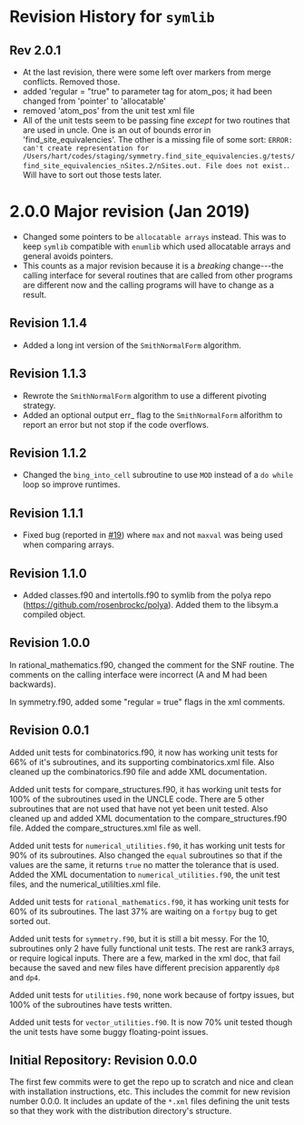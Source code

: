# Revision History for `symlib`

## Rev 2.0.1
- At the last revision, there were some left over markers from merge conflicts. Removed those.
- added 'regular = "true" to parameter tag for atom_pos; it had been changed from 'pointer' to 'allocatable'
- removed 'atom_pos' from the unit test xml file
- All of the unit tests seem to be passing fine *except* for two routines that are used in uncle. One is an out of bounds error in 'find_site_equivalencies'. The other is a missing file of some sort: `ERROR: can't create representation for /Users/hart/codes/staging/symmetry.find_site_equivalencies.g/tests/find_site_equivalencies_nSites.2/nSites.out. File does not exist.`. Will have to sort out those tests later.

# 2.0.0 Major revision (Jan 2019)
- Changed some pointers to be `allocatable arrays` instead. This was to keep `symlib` compatible with `enumlib` which used allocatable arrays and general avoids pointers.
- This counts as a major revision because it is a *breaking* change---the calling interface for several routines that are called from other programs are different now and the calling programs will have to change as a result.

## Revision 1.1.4
- Added a long int version of the `SmithNormalForm` algorithm.

## Revision 1.1.3
- Rewrote the `SmithNormalForm` algorithm to use a different pivoting
  strategy.
- Added an optional output err_ flag to the `SmithNormalForm`
  alforithm to report an error but not stop if the code overflows.

## Revision 1.1.2
- Changed the `bing_into_cell` subroutine to use `MOD` instead of a `do while` loop so improve runtimes.

## Revision 1.1.1
- Fixed bug (reported in [#19](https://github.com/msg-byu/symlib/issues/19)) where `max` and not `maxval` was being used when comparing arrays.

## Revision 1.1.0

- Added classes.f90 and intertolls.f90 to symlib from the polya repo
  (https://github.com/rosenbrockc/polya). Added them to the libsym.a
  compiled object.

## Revision 1.0.0

In rational_mathematics.f90, changed the comment for the SNF routine. The comments
on the calling interface were incorrect (A and M had been backwards).

In symmetry.f90, added some "regular = true" flags in the xml comments.

## Revision 0.0.1

Added unit tests for combinatorics.f90, it now has working unit tests for 66% of it's subroutines,
and its supporting combinatorics.xml file. Also cleaned up the combinatorics.f90 file and adde XML
documentation.

Added unit tests for compare_structures.f90, it has working unit tests for 100% of the subroutines
used in the UNCLE code. There are 5 other subroutines that are not used that have not yet been unit
tested. Also cleaned up and added XML documentation to the compare_structures.f90 file. Added the
compare_structures.xml file as well.

Added unit tests for `numerical_utilities.f90`, it has working unit tests for 90% of its
subroutines. Also changed the `equal` subroutines so that if the values are the same, it returns `true` no
matter the tolerance that is used. Added the XML documentation to `numerical_utilities.f90`, the unit
test files, and the numerical_utililties.xml file.

Added unit tests for `rational_mathematics.f90`, it has working unit tests for 60% of its
subroutines. The last 37% are waiting on a `fortpy` bug to get sorted out.

Added unit tests for `symmetry.f90`, but it is still a bit messy. For the 10, subroutines only 2 have fully functional unit tests. The rest are rank3 arrays, or require logical inputs. There are a few, marked in the xml doc, that fail because the saved and new files have different precision apparently `dp8` and `dp4`.

Added unit tests for `utilities.f90`, none work because of fortpy issues, but 100% of the subroutines have tests written.

Added unit tests for `vector_utilities.f90`. It is now 70% unit tested though the unit tests have some buggy floating-point issues.

## Initial Repository: Revision 0.0.0

The first few commits were to get the repo up to scratch and nice and clean with installation
instructions, etc. This includes the commit for new revision number 0.0.0. It includes an update of
the `*.xml` files defining the unit tests so that they work with the distribution directory's
structure.
